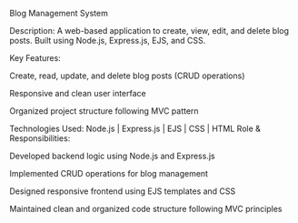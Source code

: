 Blog Management System

Description:
A web-based application to create, view, edit, and delete blog posts. Built using Node.js, Express.js, EJS, and CSS.

Key Features:

Create, read, update, and delete blog posts (CRUD operations)

Responsive and clean user interface

Organized project structure following MVC pattern

Technologies Used:
Node.js | Express.js | EJS | CSS | HTML
Role & Responsibilities:

Developed backend logic using Node.js and Express.js

Implemented CRUD operations for blog management

Designed responsive frontend using EJS templates and CSS

Maintained clean and organized code structure following MVC principles
